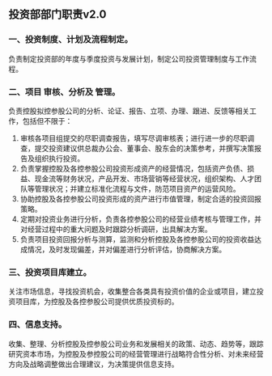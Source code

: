 ## 投资部部门职责v2.0

### 一、投资制度、计划及流程制定。
负责制定投资部的年度与季度投资与发展计划，制定公司投资管理制度与工作流程。<br>

### 二、项目 审核、分析及 管理。
负责控股拟控参股公司的分析、论证、报告、立项、办理、跟进、反馈等相关工作，包括但不限于：<br>
1. 审核各项目组提交的尽职调查报告，填写尽调审核表；进行进一步的尽职调查，提交投资建议供总裁办公会、董事会、股东会的决策参考，并撰写决策报告及组织执行投资。
2. 负责掌握控股及各控参股公司投资形成资产的经营情况，包括资产负债、损益、现金流等财务状况，产品开发、市场营销等经营状况，组织架构、人才团队等管理状况；并建立标准化流程与文件，防范项目资产的运营风险。
3. 协助控股及各控参股公司投资形成的资产进行市值管理，制定合适的投资回报策略。
4. 定期对投资业务进行分析，负责各控参股公司的经营业绩考核与管理工作，并对经营过程中的重大问题及时跟踪分析调研，出具解决方案。
5. 负责项目投资回报分析与测算，监测和分析控股及各控参股公司的投资收益达成情况，及时发现偏差，并对偏差进行分析评估，协商解决方案。

### 三、投资项目库建立。
关注市场信息，寻找投资机会，收集整合各类具有投资价值的企业或项目，建立投资项目库，为控股及各控参股公司提供优质投资标的。

### 四、信息支持。
收集、整理、分析控股及控参股公司业务和发展相关的政策、动态、趋势等，跟踪研究资本市场，为控股及参控股公司的经营管理进行战略符合性分析、对未来经营方向及战略调整做出合理建议，为决策提供信息支持。
